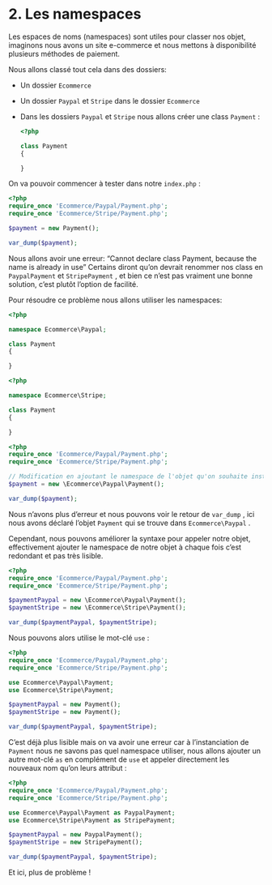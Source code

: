 # 2. Les namespaces

Les espaces de noms (namespaces) sont utiles pour classer nos objet, imaginons nous avons un site e-commerce et nous mettons à disponibilité plusieurs méthodes de paiement.

Nous allons classé tout cela dans des dossiers: 

- Un dossier `Ecommerce`
- Un dossier `Paypal` et `Stripe` dans le dossier `Ecommerce`
- Dans les dossiers `Paypal` et `Stripe` nous allons créer une class `Payment` :
    
    ```php
    <?php
    
    class Payment
    {
    
    }
    ```
    

On va pouvoir commencer à tester dans notre `index.php` :

```php
<?php
require_once 'Ecommerce/Paypal/Payment.php';
require_once 'Ecommerce/Stripe/Payment.php';

$payment = new Payment();

var_dump($payment);
```

Nous allons avoir une erreur: “Cannot declare class Payment, because the name is already in use”
Certains diront qu’on devrait renommer nos class en `PaypalPayment` et `StripePayment` , et bien ce n’est pas vraiment une bonne solution, c’est plutôt l’option de facilité.

Pour résoudre ce problème nous allons utiliser les namespaces:

```php
<?php

namespace Ecommerce\Paypal;

class Payment
{

}
```

```php
<?php

namespace Ecommerce\Stripe;

class Payment
{

}
```

```php
<?php
require_once 'Ecommerce/Paypal/Payment.php';
require_once 'Ecommerce/Stripe/Payment.php';

// Modification en ajoutant le namespace de l'objet qu'on souhaite instancier
$payment = new \Ecommerce\Paypal\Payment();

var_dump($payment);
```

Nous n’avons plus d’erreur et nous pouvons voir le retour de `var_dump` , ici nous avons déclaré l’objet `Payment` qui se trouve dans `Ecommerce\Paypal` .

Cependant, nous pouvons améliorer la syntaxe pour appeler notre objet, effectivement ajouter le namespace de notre objet à chaque fois c’est redondant et pas très lisible.

```php
<?php
require_once 'Ecommerce/Paypal/Payment.php';
require_once 'Ecommerce/Stripe/Payment.php';

$paymentPaypal = new \Ecommerce\Paypal\Payment();
$paymentStripe = new \Ecommerce\Stripe\Payment();

var_dump($paymentPaypal, $paymentStripe);
```

Nous pouvons alors utilise le mot-clé `use` :

```php
<?php
require_once 'Ecommerce/Paypal/Payment.php';
require_once 'Ecommerce/Stripe/Payment.php';

use Ecommerce\Paypal\Payment;
use Ecommerce\Stripe\Payment;

$paymentPaypal = new Payment();
$paymentStripe = new Payment();

var_dump($paymentPaypal, $paymentStripe);
```

C’est déjà plus lisible mais on va avoir une erreur car à l’instanciation de `Payment` nous ne savons pas quel namespace utiliser, nous allons ajouter un autre mot-clé `as` en complément de `use` et appeler directement les nouveaux nom qu’on leurs attribut :

```php
<?php
require_once 'Ecommerce/Paypal/Payment.php';
require_once 'Ecommerce/Stripe/Payment.php';

use Ecommerce\Paypal\Payment as PaypalPayment;
use Ecommerce\Stripe\Payment as StripePayment;

$paymentPaypal = new PaypalPayment();
$paymentStripe = new StripePayment();

var_dump($paymentPaypal, $paymentStripe);
```

Et ici, plus de problème !
